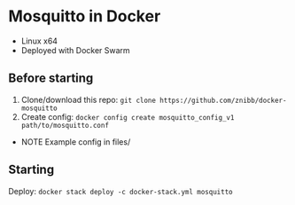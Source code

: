 # Mosquitto in Docker
- Linux x64
- Deployed with Docker Swarm

## Before starting
1. Clone/download this repo: `git clone https://github.com/znibb/docker-mosquitto`
2. Create config: `docker config create mosquitto_config_v1 path/to/mosquitto.conf`
  - NOTE Example config in files/

## Starting
Deploy: `docker stack deploy -c docker-stack.yml mosquitto`
